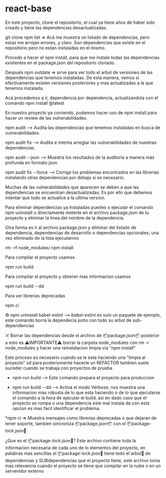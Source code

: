 # react-base

En este proyecto, cloné el repositorio, el cual ya tiene años de haber sido creado y tiene las dependencias desactualizadas.

git clone 
npm list => Acá me muestra un listado de dependencias, pero estas me arrojan errores, y claro. Son dependencias que existe en el repositorio pero no están instaladas en el mismo.

Procedo a hacer el npm install, para que me instale todas las dependencias existentes en el package.json del repositorio clonado.

Después npm outdate => sirve para ver todo el arbol de versiones de las dependencias que tenemos instaladas. De esta manera, vemos si efectivamente existen versiones posteriores y mas actualizadas a la que tenemos instalada.

Acá procedemos a ir, dependencia por dependencia, actualizandola con el comando npm install <paquete>@latest

En nuestro proyecto ya corriendo, podemos hacer uso de npm install para hacer un review de las vulnerabilidades.

npm audit --> Audita las dependencias que tenemos instaladas en busca de vulnerabilidades.

npm audit fix --> Audita e intenta arreglar las vulnerabilidades de nuestras dependencias.

npm audit --json --> Muestra los resultados de la auditoría a manera más profunda en formato json.

npm audit fix --force --> Corrige los problemas encontrados en las librerías instalando otras dependencias por debajo si es necesario.

Muchas de las vulnerabilidades que aparecen se deben a que las dependencias se encuentran desactualizadas. Es por ello que debemos intentar que todo se actualice a la ultima version.


Para eliminar dependencias ya instaladas puedes o ejecutar el comando npm uninstall <nombre-paquete> o directamente meterte en el archivo package.json de tu proyecto y eliminar la línea del nombre de la dependencia.

Otra forma es ir al archivo package.json y eliminar del listado de dependencia, dependencias de desarrollo o dependencias opcionales; una vez eliminado de la lista ejecutamos

rm -rf node_modules/
npm install

Para compilar el proyecto usamos

npm run build

Para compilar el proyecto y obtener mas informacion usamos


npm run build --dd

Para ver librerias deprecadas

npm ci


♻️ npm uninstall babel-eslint --> *babel-eslint* es solo un paquete de ejemplo, este comando borra la dependecia junto con todo su arbol de sub-dependencias

☠️ Borrar las dependencias desde el archivo de 📦package.json📦 posterior a esto es 
⚠️IMPORTANTE⚠️ borrar la carpeta node_modules con rm -r node_modules y hacer una reinstalacion limpia via "npm install"

Este proceso es necesario cuando se le esta haciendo una "limpia al proyecto" xd para posteriomente hacerle un REFACTOR tambien suele suceder cuando se trabaja con proyectos de prueba 

* npm run build --> Este comando prepara el proyecto para produccion

* npm run build --dd  --> Activa el modo Verbose, nos muestra una informacion mas robusta de lo que esta haciendo o de lo que ejecutarse el comando a la hora de ejecutar el build, asi en dado caso que el proyecto se rompa o una dependencia este mal instala da con esta opcion es mas facil identificar el problema.

*npm ci  => Muestra mensajes como librerias deprecadas o que dejaran de tener soporte, tambien sincroniza 📦package.json📦 con el 📦package-lock.json🔐

¿Que es el 📦package-lock.json🔐?
Este archivo contiene toda la informacion necesaria de cada uno de lo elementos del proyecto, en palabras mas sencillas el 📦package-lock.json🔐 tiene todo el arbol🌳 de dependencias y SUBdependencias que el proyecto tiene, este archivo toma mas relevancia cuando el proyecto se tiene que compilar en la nube o en un servevidor externo 